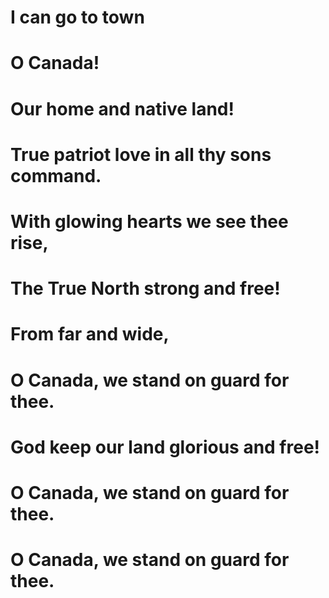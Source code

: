 # I can go to town

# O Canada!
# Our home and native land!
# True patriot love in all thy sons command.
# With glowing hearts we see thee rise,
# The True North strong and free!
# From far and wide,
# O Canada, we stand on guard for thee.
# God keep our land glorious and free!
# O Canada, we stand on guard for thee.
# O Canada, we stand on guard for thee.
